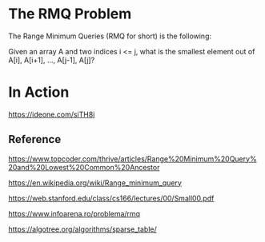 # The RMQ Problem
The Range Minimum Queries (RMQ for short) is the following:

Given an array A and two indices i <= j, what is the smallest element out of A[i], A[i+1], ..., A[j-1], A[j]?

# In Action

https://ideone.com/siTH8i

## Reference

https://www.topcoder.com/thrive/articles/Range%20Minimum%20Query%20and%20Lowest%20Common%20Ancestor

https://en.wikipedia.org/wiki/Range_minimum_query

https://web.stanford.edu/class/cs166/lectures/00/Small00.pdf

https://www.infoarena.ro/problema/rmq

https://algotree.org/algorithms/sparse_table/
